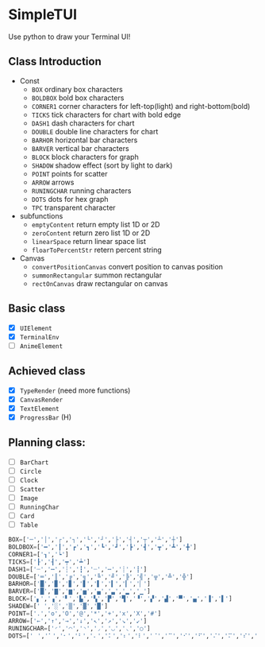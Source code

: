 # SimpleTUI
Use python to draw your Terminal UI!

## Class Introduction
- Const
  - `BOX` ordinary box characters
  - `BOLDBOX` bold box characters
  - `CORNER1` corner characters for left-top(light) and right-bottom(bold) 
  - `TICKS` tick characters for chart with bold edge
  - `DASH1` dash characters for chart 
  - `DOUBLE` double line characters for chart
  - `BARHOR` horizontal bar characters
  - `BARVER` vertical bar characters
  - `BLOCK` block characters for graph
  - `SHADOW` shadow effect (sort by light to dark)
  - `POINT` points for scatter
  - `ARROW` arrows
  - `RUNINGCHAR` running characters
  - `DOTS` dots for hex graph 
  - `TPC` transparent character
- subfunctions
  - `emptyContent` return empty list 1D or 2D
  - `zeroContent` return zero list 1D or 2D
  - `linearSpace` return linear space list
  - `floarToPercentStr` retern percent string
- Canvas
  - `convertPositionCanvas` convert position to canvas position
  - `summonRectangular` summon rectangular
  - `rectOnCanvas` draw rectangular on canvas

## Basic class
-   [x] `UIElement`
-   [x] `TerminalEnv`
-   [ ] `AnimeElement`

## Achieved class
-   [x] `TypeRender` (need more functions)
-   [x] `CanvasRender`
-   [x] `TextElement`
-   [x] `ProgressBar` (H)

## Planning class:
-   [ ] `BarChart`
-   [ ] `Circle`
-   [ ] `Clock`
-   [ ] `Scatter`
-   [ ] `Image`
-   [ ] `RunningChar`
-   [ ] `Card`
-   [ ] `Table`

```python
BOX=['─','│','┌','┐','└','┘','├','┤','┬','┴','┼']
BOLDBOX=['━','┃','┏','┓','┗','┛','┣','┫','┳','┻','╋']
CORNER1=['┒','┕']
TICKS=['┠','┨','┯','┷']
DASH1=['┄','┅','┆','┇','┈','┉','┊','┋']
DOUBLE=['═','║','╔','╗','╚','╝','╠','╣','╦','╩','╬']
BARHOR=['█','▉','▊','▋','▌','▍','▎','▏']
BARVER=['█','▇','▆','▅','▄','▃','▂','▁']
BLOCK=['▖','▗','▘','▙','▚','▛','▜','▝','▞','▟','▀','▄','▐','▌']
SHADEW=[' ','░','▒','▓','█']
POINT=['.','o','O','@','*','+','x','X','#']
ARROW=['←','↑','→','↓','↖','↗','↘','↙']
RUNINGCHAR=['◜','◠','◝','◞','◡','◟','○']
DOTS=['⠀','⠁','⠂','⠃','⠄','⠅','⠆','⠇','⠈','⠉','⠊','⠋','⠌','⠍','⠎','⠏','⠐','⠑','⠒','⠓','⠔','⠕','⠖','⠗','⠘','⠙','⠚','⠛','⠜','⠝','⠞','⠟','⠠','⠡','⠢','⠣','⠤','⠥','⠦','⠧','⠨','⠩','⠪','⠫','⠬','⠭','⠮','⠯','⠰','⠱','⠲','⠳','⠴','⠵','⠶','⠷','⠸','⠹','⠺','⠻','⠼','⠽','⠾','⠿']
``` 

